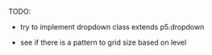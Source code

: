 TODO:

- try to implement dropdown class extends p5.dropdown

- see if there is a pattern to grid size based on level